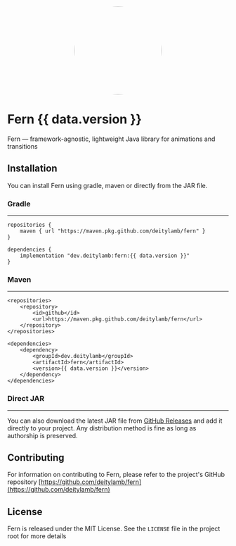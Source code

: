 <script setup>
import { data } from './version.data.js'
</script>

<center>
<img src="/assets/fern-white.svg" width="200px" style="border-radius: 200px; display: inline;">
</center>

# Fern <Badge type="tip">{{ data.version }}</Badge>

Fern — framework-agnostic, lightweight Java library for animations and transitions  

## Installation

You can install Fern using gradle, maven or directly from the JAR file.

### Gradle
---
```groovy-vue
repositories {
    maven { url "https://maven.pkg.github.com/deitylamb/fern" }
}

dependencies {
    implementation "dev.deitylamb:fern:{{ data.version }}"
}
```
### Maven
---

```xml-vue
<repositories>
    <repository>
        <id>github</id>
        <url>https://maven.pkg.github.com/deitylamb/fern</url>
    </repository>
</repositories>

<dependencies>
    <dependency>
        <groupId>dev.deitylamb</groupId>
        <artifactId>fern</artifactId>
        <version>{{ data.version }}</version>
    </dependency>
</dependencies>
```
### Direct JAR
---
You can also download the latest JAR file from [GitHub Releases](https://github.com/deitylamb/fern/releases) and add it directly to your project. Any distribution method is fine as long as authorship is preserved.

## Contributing

For information on contributing to Fern, please refer to the project's GitHub repository [https://github.com/deitylamb/fern](https://github.com/deitylamb/fern)

## License

Fern is released under the MIT License. See the `LICENSE` file in the project root for more details
